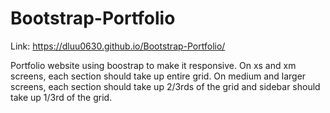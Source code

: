# Bootstrap-Portfolio

Link: https://dluu0630.github.io/Bootstrap-Portfolio/

Portfolio website using boostrap to make it responsive. On xs and xm screens, each section should take up entire grid. On medium and larger screens, each section should take up 2/3rds of the grid and sidebar should take up 1/3rd of the grid.
